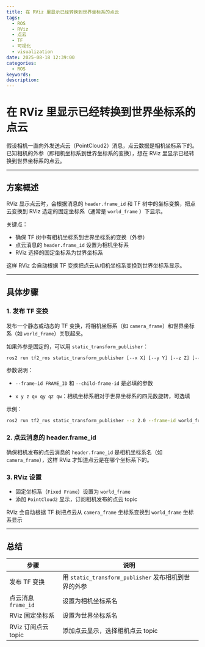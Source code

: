 ```yaml
---
title: 在 RViz 里显示已经转换到世界坐标系的点云
tags:
  - ROS
  - RViz
  - 点云
  - TF
  - 可视化
  - visualization
date: 2025-08-18 12:39:00
categories:
  - ROS
keywords:
description:
---
```




# 在 RViz 里显示已经转换到世界坐标系的点云

假设相机一直向外发送点云（PointCloud2）消息，点云数据是相机坐标系下的。已知相机的外参（即相机坐标系到世界坐标系的变换），想在 RViz 里显示已经转换到世界坐标系的点云。

---



## 方案概述

RViz 显示点云时，会根据消息的 `header.frame_id` 和 TF 树中的坐标变换，把点云变换到 RViz 选定的固定坐标系（通常是 `world_frame` ）下显示。

关键点：

- 确保 TF 树中有相机坐标系到世界坐标系的变换（外参）
- 点云消息的 `header.frame_id` 设置为相机坐标系
- RViz 选择的固定坐标系为世界坐标系

这样 RViz 会自动根据 TF 变换把点云从相机坐标系变换到世界坐标系显示。

---



## 具体步骤



### 1. 发布 TF 变换

发布一个静态或动态的 TF 变换，将相机坐标系（如 `camera_frame`）和世界坐标系（如 `world_frame`）关联起来。

如果外参是固定的，可以用 `static_transform_publisher`：

```bash
ros2 run tf2_ros static_transform_publisher [--x X] [--y Y] [--z Z] [--qx QX] [--qy QY] [--qz QZ] [--qw QW] [--roll ROLL] [--pitch PITCH] [--yaw YAW] --frame-id FRAME_ID --child-frame-id CHILD_FRAME_ID
```

参数说明：

- `--frame-id FRAME_ID` 和 `--child-frame-id` 是必填的参数

- `x y z qx qy qz qw`：相机坐标系相对于世界坐标系的四元数旋转，可选填

示例：

```bash
ros2 run tf2_ros static_transform_publisher --z 2.0 --frame-id world_frame --child-frame-id camera_frame
```



### 2. 点云消息的 header.frame_id
确保相机发布的点云消息的 `header.frame_id` 是相机坐标系名（如 `camera_frame`），这样 RViz 才知道点云是在哪个坐标系下的。



### 3. RViz 设置
- 固定坐标系（`Fixed Frame`）设置为 `world_frame`
- 添加 `PointCloud2` 显示，订阅相机发布的点云 topic

RViz 会自动根据 TF 树把点云从 `camera_frame` 坐标系变换到 `world_frame` 坐标系显示



---

## 总结

| 步骤                | 说明                                                 |
| ------------------- | ---------------------------------------------------- |
| 发布 TF 变换        | 用 `static_transform_publisher` 发布相机到世界的外参 |
| 点云消息 `frame_id` | 设置为相机坐标系名                                   |
| RViz 固定坐标系     | 设置为世界坐标系名                                   |
| RViz 订阅点云 topic | 添加点云显示，选择相机点云 topic                     |